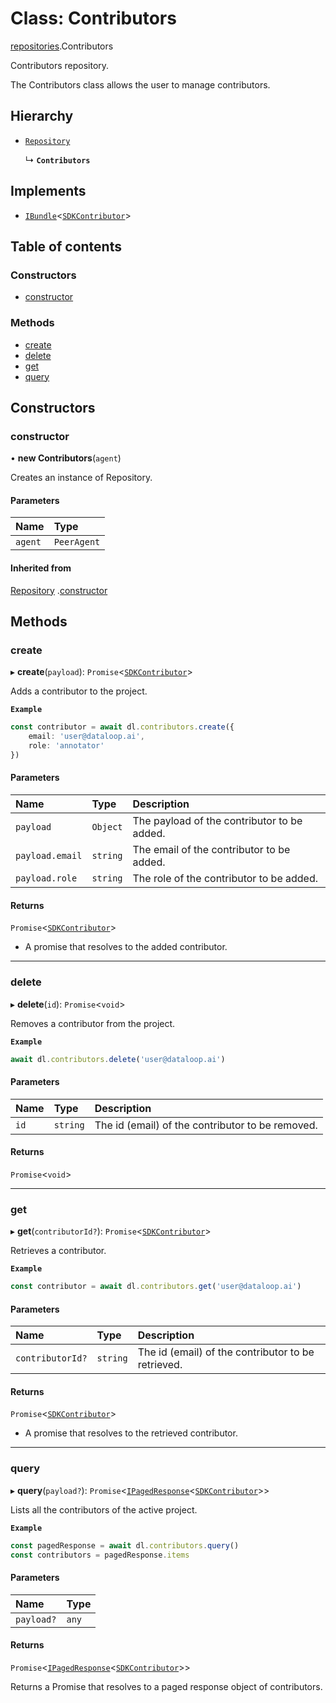 # Class: Contributors

[repositories](./repositories.md).Contributors

Contributors repository.

The Contributors class allows the user to manage contributors.

## Hierarchy

- [`Repository`](Repository.md)

  ↳ **`Contributors`**

## Implements

- [`IBundle`](../interfaces/IBundle.md)<[`SDKContributor`](SDKContributor.md)>

## Table of contents

### Constructors

- [constructor](Contributors.md#constructor)

### Methods

- [create](Contributors.md#create)
- [delete](Contributors.md#delete)
- [get](Contributors.md#get)
- [query](Contributors.md#query)

## Constructors

### constructor

• **new Contributors**(`agent`)

Creates an instance of Repository.

#### Parameters

| Name | Type |
| :------ | :------ |
| `agent` | `PeerAgent` |

#### Inherited from

[Repository](Repository.md)
.[constructor](Repository.md#constructor)

## Methods

### create

▸ **create**(`payload`): `Promise`<[`SDKContributor`](SDKContributor.md)>

Adds a contributor to the project.

**`Example`**

```ts
const contributor = await dl.contributors.create({
    email: 'user@dataloop.ai',
    role: 'annotator'
})
```

#### Parameters

| Name | Type | Description |
| :------ | :------ | :------ |
| `payload` | `Object` | The payload of the contributor to be added. |
| `payload.email` | `string` | The email of the contributor to be added. |
| `payload.role` | `string` | The role of the contributor to be added. |

#### Returns

`Promise`<[`SDKContributor`](SDKContributor.md)>

- A promise that resolves to the added contributor.

___

### delete

▸ **delete**(`id`): `Promise`<`void`>

Removes a contributor from the project.

**`Example`**

```ts
await dl.contributors.delete('user@dataloop.ai')
```

#### Parameters

| Name | Type | Description |
| :------ | :------ | :------ |
| `id` | `string` | The id (email) of the contributor to be removed. |

#### Returns

`Promise`<`void`>

___

### get

▸ **get**(`contributorId?`): `Promise`<[`SDKContributor`](SDKContributor.md)>

Retrieves a contributor.

**`Example`**

```ts
const contributor = await dl.contributors.get('user@dataloop.ai')
```

#### Parameters

| Name | Type | Description |
| :------ | :------ | :------ |
| `contributorId?` | `string` | The id (email) of the contributor to be retrieved. |

#### Returns

`Promise`<[`SDKContributor`](SDKContributor.md)>

- A promise that resolves to the retrieved contributor.

___

### query

▸ **query**(`payload?`): `Promise`<[`IPagedResponse`](../interfaces/IPagedResponse.md)<[`SDKContributor`](SDKContributor.md)>>

Lists all the contributors of the active project.

**`Example`**

```ts
const pagedResponse = await dl.contributors.query()
const contributors = pagedResponse.items
```

#### Parameters

| Name | Type |
| :------ | :------ |
| `payload?` | `any` |

#### Returns

`Promise`<[`IPagedResponse`](../interfaces/IPagedResponse.md)<[`SDKContributor`](SDKContributor.md)>>

Returns a Promise that resolves to a paged response object of contributors.
